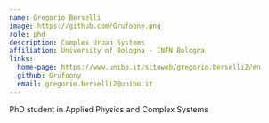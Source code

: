 ```yaml
---
name: Gregorio Berselli
image: https://github.com/Grufoony.png
role: phd
description: Complex Urban Systems
affiliation: University of Bologna - INFN Bologna
links:
  home-page: https://www.unibo.it/sitoweb/gregorio.berselli2/en
  github: Grufoony
  email: gregorio.berselli2@unibo.it
---
```


PhD student in Applied Physics and Complex Systems
